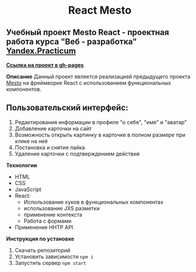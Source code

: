<h1 align="center">React Mesto</h1>

## Учебный проект Mesto React - проектная работа курса "Веб - разработка" [Yandex.Practicum](https://praktikum.yandex.ru "Яндекс Практикум")

**[Ссылка на проект в gh-pages](https://alexleibch.github.io/mesto-react/)**

**Описание**
 Данный проект является реализацией предыдущего проекта [Mesto](https://github.com/AlexLeibch/mesto) на фреймворке React с использованием функциональных компонентов.
 
 ## Пользовательский интерфейс:
1.  Редактирования информации в профиле "о себе", "имя" и "аватар"
2.  Добавление карточки на сайт
3.  Возможность открыть картинку в карточке в полном размере при клике на неё
4.  Постановка и снятие лайка
5.  Удаление карточки с подтверждением действия

 
 **Технологии**
 - HTML
 - CSS
 - JavaScript
 - React: 
   * Использование хуков в функциональных компонентах
   * использование JXS разметки
   * применение контекста
   * Работа с формами
 - Применение HHTP API
 
 **Инструкция по установке**
 1. Скачать репозиторий
 2. Установить зависимости `npm i`
 3. Запустить сервер `npm start`
